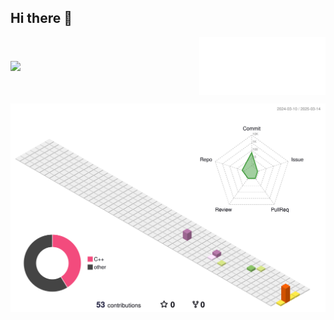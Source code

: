 ## Hi there 👋

<!--
**yuudada77/yuudada77** is a ✨ _special_ ✨ repository because its `README.md` (this file) appears on your GitHub profile.

Here are some ideas to get you started:

- 🔭 I’m currently working on ...
- 🌱 I’m currently learning ...
- 👯 I’m looking to collaborate on ...
- 🤔 I’m looking for help with ...
- 💬 Ask me about ...
- 📫 How to reach me: ...
- 😄 Pronouns: ...
- ⚡ Fun fact: ...
-->

<!--
![JIE YU's GitHub stats](https://github-readme-stats.vercel.app/api?username=yuudada77&show_icons=true&theme=moltack)
<p align="center"><img src="/iso-calender-halfyear.svg" alt="Metrics" width="50%"></p>
-->

<div style="display: flex; justify-content: space-between; align-items: center; width: 100%;">
  <img src="https://github-readme-stats.vercel.app/api/top-langs/?username=yuudada77&show_icons=true&layout=donut&theme=vue" style="width: 30%; text-align: left;">
  <img src="/iso-calender-halfyear.svg" alt="Metrics" style="width: 40%; text-align: right;">
</div>

<p align="center"><img src="/profile-3d-contrib/profile-south-season-animate.svg"></p>
